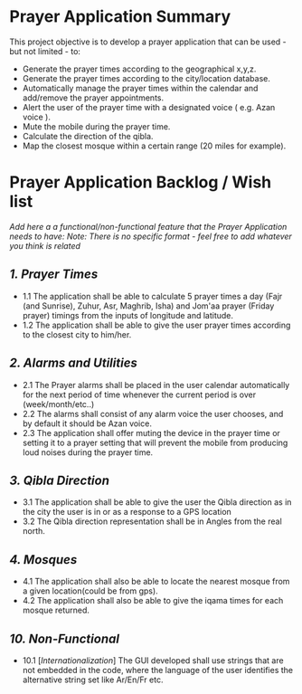 # Prayer Application Summary #

This project objective is to develop a prayer application that can be used - but not limited - to:

  * Generate the prayer times according to the geographical x,y,z.
  * Generate the prayer times according to the city/location database.
  * Automatically manage the prayer times within the calendar and add/remove the prayer appointments.
  * Alert the user of the prayer time with a designated voice ( e.g. Azan voice ).
  * Mute the mobile during the prayer time.
  * Calculate the direction of the qibla.
  * Map the closest mosque within a certain range (20 miles for example).

# Prayer Application Backlog / Wish list #

_Add here a a functional/non-functional feature that the Prayer Application needs to have:_
_Note: There is no specific format - feel free to add whatever you think is related_

## _1. Prayer Times_ ##
  * 1.1 The application shall be able to calculate 5 prayer times a day (Fajr (and Sunrise), Zuhur, Asr, Maghrib, Isha) and Jom'aa prayer (Friday prayer) timings from the inputs of longitude and latitude.
  * 1.2 The application shall be able to give the user prayer times according to the closest city to him/her.

## _2. Alarms and Utilities_ ##
  * 2.1 The Prayer alarms shall be placed in the user calendar automatically for the next period of time whenever the current period is over (week/month/etc..)
  * 2.2 The alarms shall consist of any alarm voice the user chooses, and by default it should be Azan voice.
  * 2.3 The application shall offer muting the device in the prayer time or setting it to a prayer setting that will prevent the mobile from producing loud noises during the prayer time.

## _3. Qibla Direction_ ##
  * 3.1 The application shall be able to give the user the Qibla direction as in the city the user is in or as a response to a GPS location
  * 3.2 The Qibla direction representation shall be in Angles from the real north.

## _4. Mosques_ ##
  * 4.1 The application shall also be able to locate the nearest mosque from a given location(could be from gps).
  * 4.2 The application shall also be able to give the iqama times for each mosque returned.

## _10. Non-Functional_ ##
  * 10.1 [_Internationalization_] The GUI developed shall use strings that are not embedded in the code, where the language of the user identifies the alternative string set like Ar/En/Fr etc.